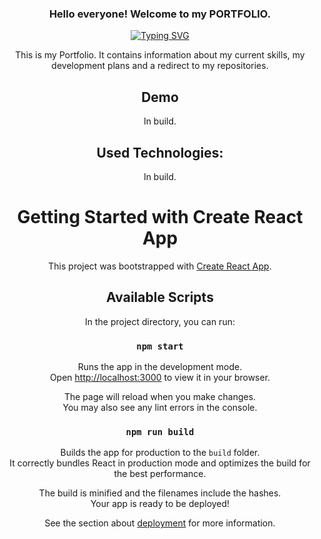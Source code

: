 <div align="center">
<h3> Hello everyone! Welcome to my PORTFOLIO.</h3>

<a href="https://git.io/typing-svg"><img src="https://readme-typing-svg.demolab.com?font=Fira+Code&pause=2000&center=true&vCenter=true&width=435&lines=Welcome+on+my+website;Thanks+for+visiting" alt="Typing SVG" /></a>

This is my Portfolio. It contains information about my current skills, my development plans and a redirect to my repositories.

## Demo

In build.

## Used Technologies:

In build.

# Getting Started with Create React App

This project was bootstrapped with [Create React App](https://github.com/facebook/create-react-app).

## Available Scripts

In the project directory, you can run:

### `npm start`

Runs the app in the development mode.\
Open [http://localhost:3000](http://localhost:3000) to view it in your browser.

The page will reload when you make changes.\
You may also see any lint errors in the console.

### `npm run build`

Builds the app for production to the `build` folder.\
It correctly bundles React in production mode and optimizes the build for the best performance.

The build is minified and the filenames include the hashes.\
Your app is ready to be deployed!

See the section about [deployment](https://facebook.github.io/create-react-app/docs/deployment) for more information.

